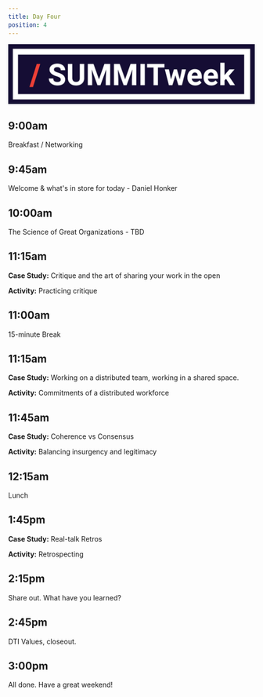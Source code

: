 ```yaml
---
title: Day Four
position: 4
---
```


![summitweek-logo.jpg](/assets/img/projects/SUMMITweek-Winter-2018/summitweek-logo.jpg)


## 9:00am

Breakfast / Networking


## 9:45am

Welcome & what's in store for today - Daniel Honker


## 10:00am

The Science of Great Organizations - TBD 


## 11:15am 

**Case Study:** Critique and the art of sharing your work in the open

**Activity:** Practicing critique



## 11:00am 

15-minute Break


## 11:15am 

**Case Study:** Working on a distributed team, working in a shared space.

**Activity:** Commitments of a distributed workforce


## 11:45am

**Case Study:** Coherence vs Consensus

**Activity:** Balancing insurgency and legitimacy


## 12:15am

Lunch 


## 1:45pm

**Case Study:** Real-talk Retros

**Activity:** Retrospecting


## 2:15pm

Share out. What have you learned?


## 2:45pm

DTI Values, closeout.


## 3:00pm

All done. Have a great weekend!

